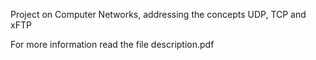 Project on Computer Networks, addressing the concepts UDP, TCP and xFTP

For more information read the file description.pdf
